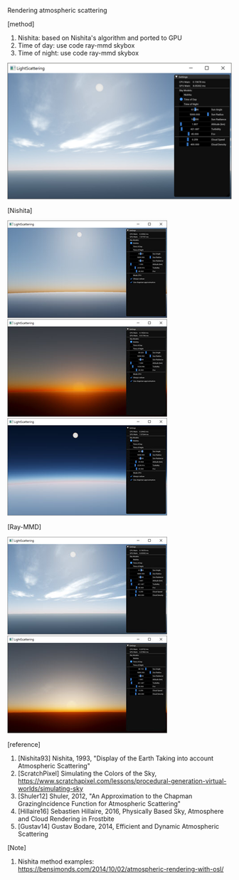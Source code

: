 Rendering atmospheric scattering

[method]

1. Nishita: based on Nishita's algorithm and ported to GPU
2. Time of day: use code ray-mmd skybox
3. Time of night: use code ray-mmd skybox

[![link text](./screenshots/with_cloud.jpg)](./screenshots/with_cloud.jpg)

[Nishita]

[![link text](./screenshots/daytime_s.jpg)](./screenshots/daytime.jpg)
[![link text](./screenshots/twilight_s.jpg)](./screenshots/twilight.jpg)
[![link text](./screenshots/space_s.jpg)](./screenshots/space.jpg)

[Ray-MMD]

[![link text](./screenshots/with_cloud_s.jpg)](./screenshots/with_cloud.jpg)
[![link text](./screenshots/twilight2_s.jpg)](./screenshots/twilight2.jpg)

[reference]

1. [Nishita93] Nishita, 1993, "Display of the Earth Taking into account Atmospheric Scattering"
2. [ScratchPixel] Simulating the Colors of the Sky, https://www.scratchapixel.com/lessons/procedural-generation-virtual-worlds/simulating-sky
3. [Shuler12] Shuler, 2012, "An Approximation to the Chapman GrazingIncidence Function for Atmospheric Scattering"
4. [Hillaire16] Sebastien Hillaire, 2016, Physically Based Sky, Atmosphere and Cloud Rendering in Frostbite
5. [Gustav14] Gustav Bodare, 2014, Efficient and Dynamic Atmospheric Scattering 
 
 [Note]
 
1. Nishita method examples: https://bensimonds.com/2014/10/02/atmospheric-rendering-with-osl/ 
